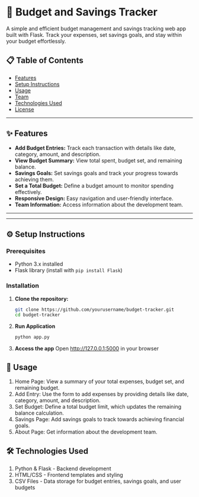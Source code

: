 # 💸 Budget and Savings Tracker

A simple and efficient budget management and savings tracking web app built with Flask. Track your expenses, set savings goals, and stay within your budget effortlessly.

## 📋 Table of Contents
- [Features](#features)
- [Setup Instructions](#setup-instructions)
- [Usage](#usage)
- [Team](#team)
- [Technologies Used](#technologies-used)
- [License](#license)

---

## ✨ Features

- **Add Budget Entries:** Track each transaction with details like date, category, amount, and description.
- **View Budget Summary:** View total spent, budget set, and remaining balance.
- **Savings Goals:** Set savings goals and track your progress towards achieving them.
- **Set a Total Budget:** Define a budget amount to monitor spending effectively.
- **Responsive Design:** Easy navigation and user-friendly interface.
- **Team Information:** Access information about the development team.

---

---

## ⚙️ Setup Instructions

### Prerequisites
- Python 3.x installed
- Flask library (install with `pip install Flask`)

### Installation
1. **Clone the repository:**
   ```bash
   git clone https://github.com/yourusername/budget-tracker.git
   cd budget-tracker
2. **Run Application**
   ```bash
   python app.py
3. **Access the app**
   Open http://127.0.0.1:5000 in your browser

## 🚀 Usage
1. Home Page: View a summary of your total expenses, budget set, and remaining budget.
2. Add Entry: Use the form to add expenses by providing details like date, category, amount, and description.
3. Set Budget: Define a total budget limit, which updates the remaining balance calculation.
4. Savings Page: Add savings goals to track towards achieving financial goals.
5. About Page: Get information about the development team.

## 🛠️ Technologies Used
1. Python & Flask - Backend development
2. HTML/CSS - Frontend templates and styling
3. CSV Files - Data storage for budget entries, savings goals, and user budgets

